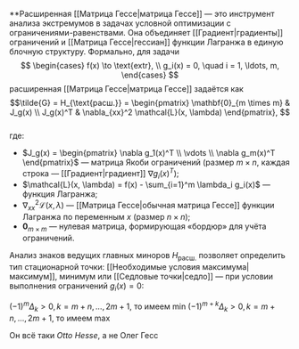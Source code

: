 **Расширенная [[Матрица Гессе|матрица Гессе]] — это инструмент анализа экстремумов в задачах условной оптимизации с ограничениями-равенствами. Она объединяет [[Градиент|градиенты]] ограничений и [[Матрица Гессе|гессиан]] функции Лагранжа в единую блочную структуру. Формально, для задачи  
$$
\begin{cases}
f(x) \to \text{extr}, \\
g_i(x) = 0, \quad i = 1, \ldots, m,
\end{cases}
$$
расширенная [[Матрица Гессе|матрица Гессе]] задаётся как  
$$\tilde{G} =
H_{\text{расш.}} = 
\begin{pmatrix}
\mathbf{0}_{m \times m} & J_g(x) \\
J_g(x)^T & \nabla_{xx}^2 \mathcal{L}(x, \lambda)
\end{pmatrix},
$$  
где:  
* $J_g(x) = \begin{pmatrix} \nabla g_1(x)^T \\ \vdots \\ \nabla g_m(x)^T \end{pmatrix}$ — матрица Якоби ограничений (размер $m \times n$, каждая строка — [[Градиент|градиент]] $\nabla g_i(x)^T$);  
* $\mathcal{L}(x, \lambda) = f(x) - \sum_{i=1}^m \lambda_i g_i(x)$ — функция Лагранжа;  
* $\nabla_{xx}^2 \mathcal{L}(x, \lambda)$ — [[Матрица Гессе|обычная матрица Гессе]] функции Лагранжа по переменным $x$ (размер $n \times n$); 
* $\mathbf{0}_{m \times m}$ — нулевая матрица, формирующая «бордюр» для учёта ограничений.  

Анализ знаков ведущих главных миноров $H_{\text{расш.}}$ позволяет определить тип стационарной точки: [[Необходимые условия максимума|максимум]], минимум или [[Седловые точки|седло]] — при условии выполнения ограничений $g_i(x) = 0$:

$(-1)^m\Delta_k > 0, k = m+n,...,2m+1$, то имеем min
$(-1)^{m+k}\Delta_k > 0, k = m+n,...,2m+1$, то имеем max

Он всё таки *Otto Hesse*, а не Олег Гесс